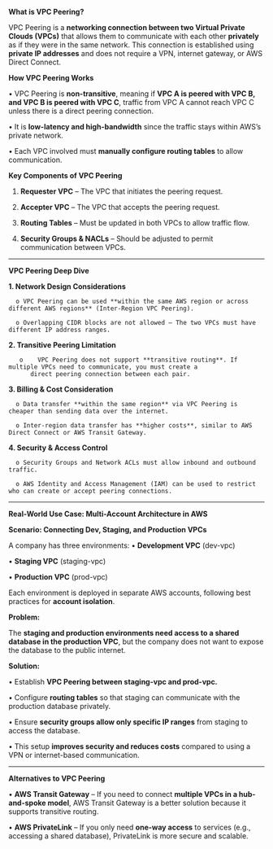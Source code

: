 **What is VPC Peering?**

VPC Peering is a **networking connection between two Virtual Private Clouds (VPCs)** that allows them to communicate with each other **privately** as if they were in the same network. This connection is established using **private IP addresses** and does not require a VPN, internet gateway, or AWS Direct Connect.

**How VPC Peering Works**

•	VPC Peering is **non-transitive**, meaning if **VPC A is peered with VPC B, and VPC B is peered with VPC C**, traffic from VPC A cannot reach VPC C unless there is a 
  direct peering connection.

•	It is **low-latency and high-bandwidth** since the traffic stays within AWS’s private network.

•	Each VPC involved must **manually configure routing tables** to allow communication.

**Key Components of VPC Peering**

1.	**Requester VPC** – The VPC that initiates the peering request.

2.	**Accepter VPC** – The VPC that accepts the peering request.
  
3.	**Routing Tables** – Must be updated in both VPCs to allow traffic flow.
   
4.	**Security Groups & NACLs** – Should be adjusted to permit communication between VPCs.

---

**VPC Peering Deep Dive**

**1.	Network Design Considerations**

      o	VPC Peering can be used **within the same AWS region or across different AWS regions** (Inter-Region VPC Peering).

      o	Overlapping CIDR blocks are not allowed – The two VPCs must have different IP address ranges.

**2.	Transitive Peering Limitation**

       o	VPC Peering does not support **transitive routing**. If multiple VPCs need to communicate, you must create a 
          direct peering connection between each pair.

**3.	Billing & Cost Consideration**
   
      o	Data transfer **within the same region** via VPC Peering is cheaper than sending data over the internet.

      o	Inter-region data transfer has **higher costs**, similar to AWS Direct Connect or AWS Transit Gateway.

**4.	Security & Access Control**

      o	Security Groups and Network ACLs must allow inbound and outbound traffic.

      o	AWS Identity and Access Management (IAM) can be used to restrict who can create or accept peering connections.

---

**Real-World Use Case: Multi-Account Architecture in AWS**

**Scenario: Connecting Dev, Staging, and Production VPCs**

A company has three environments:
•	**Development VPC** (dev-vpc)

•	**Staging VPC** (staging-vpc)

•	**Production VPC** (prod-vpc)

Each environment is deployed in separate AWS accounts, following best practices for **account isolation**.

**Problem:**

The **staging and production environments need access to a shared database in the production VPC**, but the company does not want to expose the database to the public internet.

**Solution:**

•	Establish **VPC Peering between staging-vpc and prod-vpc.**

•	Configure **routing tables** so that staging can communicate with the production database privately.

•	Ensure **security groups allow only specific IP ranges** from staging to access the database.

•	This setup **improves security and reduces costs** compared to using a VPN or internet-based communication.

---

**Alternatives to VPC Peering**

•	**AWS Transit Gateway** – If you need to connect **multiple VPCs in a hub-and-spoke model**, AWS Transit Gateway is a better solution because it supports transitive routing.

•	**AWS PrivateLink** – If you only need **one-way access** to services (e.g., accessing a shared database), PrivateLink is more secure and scalable.
